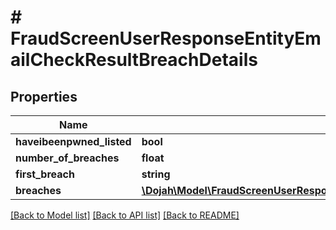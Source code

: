 # # FraudScreenUserResponseEntityEmailCheckResultBreachDetails

## Properties

Name | Type | Description | Notes
------------ | ------------- | ------------- | -------------
**haveibeenpwned_listed** | **bool** |  | [optional]
**number_of_breaches** | **float** |  | [optional]
**first_breach** | **string** |  | [optional]
**breaches** | [**\Dojah\Model\FraudScreenUserResponseEntityEmailCheckResultBreachDetailsBreachesInner[]**](FraudScreenUserResponseEntityEmailCheckResultBreachDetailsBreachesInner.md) |  | [optional]

[[Back to Model list]](../../README.md#models) [[Back to API list]](../../README.md#endpoints) [[Back to README]](../../README.md)

